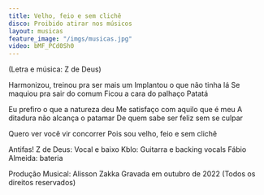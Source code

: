 ```yaml
---
title: Velho, feio e sem clichê
disco: Proibido atirar nos músicos
layout: musicas
feature_image: "/imgs/musicas.jpg"
video: bMF_PCd0Sh0
---
```

(Letra e música: Z de Deus)

Harmonizou, treinou pra ser mais um
Implantou o que não tinha lá
Se maquiou pra sair do comum
Ficou a cara do palhaço Patatá

Eu prefiro o que a natureza deu
Me satisfaço com aquilo que é meu
A ditadura não alcança o patamar
De quem sabe ser feliz sem se culpar

Quero ver você vir concorrer
Pois sou velho, feio e sem clichê

Antifas!
Z de Deus: Vocal e baixo
Kblo: Guitarra e backing vocals
Fábio Almeida: bateria

Produção Musical: Alisson Zakka
Gravada em outubro de 2022
(Todos os direitos reservados)

